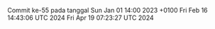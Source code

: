 Commit ke-55 pada tanggal Sun Jan 01 14:00 2023 +0100
Fri Feb 16 14:43:06 UTC 2024
Fri Apr 19 07:23:27 UTC 2024
